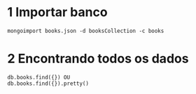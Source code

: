 # 1 Importar banco
	mongoimport books.json -d booksCollection -c books
# 2 Encontrando todos os dados
	db.books.find({}) OU
	db.books.find({}).pretty()